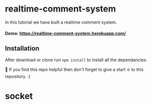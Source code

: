 # realtime-comment-system
In this tutorial we have built a realtime comment system.

#### Demo: https://realtime-comment-system.herokuapp.com/

## Installation 
After download or clone run `npm install` to install all the dependancies.


🙏 If you find this repo helpful then don't forget to give a start ❇️ to this repository. :)
# socket
